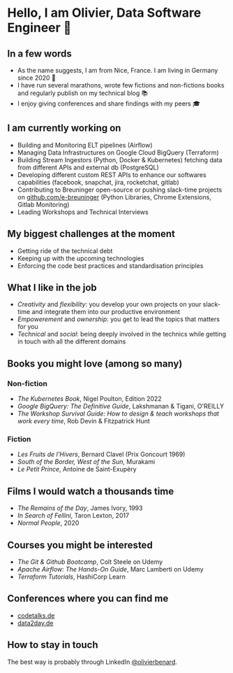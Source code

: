 # Hello, I am Olivier, Data Software Engineer :wave:

## In a few words

- As the name suggests, I am from Nice, France. I am living in Germany since 2020 :palm_tree:
- I have run several marathons, wrote few fictions and non-fictions books and regularly publish on my technical blog :books:
- I enjoy giving conferences and share findings with my peers :mortar_board:

## I am currently working on

- Building and Monitoring ELT pipelines (Airflow)
- Managing Data Infrastructures on Google Cloud BigQuery (Terraform)
- Building Stream Ingestors (Python, Docker & Kubernetes) fetching data from different APIs and external db (PostgreSQL)
- Developing different custom REST APIs to enhance our softwares capabilities (facebook, snapchat, jira, rocketchat, gitlab)
- Contributing to Breuninger open-source or pushing slack-time projects on [github.com/e-breuninger](github.com/e-breuninger) (Python Libraries, Chrome Extensions, Gitlab Monitoring)
- Leading Workshops and Technical Interviews

## My biggest challenges at the moment

- Getting ride of the technical debt
- Keeping up with the upcoming technologies
- Enforcing the code best practices and standardisation principles

## What I like in the job

- _Creativity_ and _flexibility_: you develop your own projects on your slack-time and integrate them into our productive environment
- _Empowerement_ and _ownership_: you get to lead the topics that matters for you
- _Technical_ and _social_: being deeply involved in the technics while getting in touch with all the different domains

## Books you might love (among so many)

### Non-fiction

- _The Kubernetes Book_, Nigel Poulton, Edition 2022
- _Google BigQuery: The Definitive Guide_, Lakshmanan & Tigani, O'REILLY
- _The Workshop Survival Guide: How to design & teach workshops that work every time_, Rob Devin & Fitzpatrick Hunt

### Fiction
- _Les Fruits de l'Hivers_, Bernard Clavel (Prix Goncourt 1969)
- _South of the Border, West of the Sun_, Murakami
- _Le Petit Prince_, Antoine de Saint-Exupéry

## Films I would watch a thousands time

- _The Remains of the Day_, James Ivory, 1993
- _In Search of Fellini_, Taron Lexton, 2017
- _Normal People_, 2020

## Courses you might be interested

- _The Git & Github Bootcamp_, Colt Steele on Udemy
- _Apache Airflow: The Hands-On Guide_, Marc Lamberti on Udemy
- _Terraform Tutorials_, HashiCorp Learn

## Conferences where you can find me

- [codetalks.de](https://codetalks.de/)
- [data2day.de](https://www.data2day.de/index.php)

## How to stay in touch

The best way is probably through LinkedIn [@olivierbenard](https://www.linkedin.com/in/olivierbenard/).